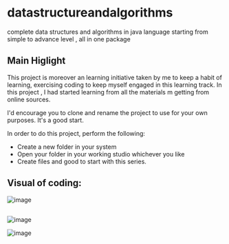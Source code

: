 # datastructureandalgorithms 

complete data structures and algorithms in java language  starting from simple to advance level , all in one package 

## Main Higlight  
This project is moreover an  learning initiative taken by me  to keep a habit of learning, exercising  coding to keep myself engaged in this learning track. In this project , I had started learning from all the materials m getting from online sources. 

I'd encourage you to clone and rename the project to use for your own purposes. It's a good start.

In order to do this project, perform the following: 

* Create a new folder in your system 
* Open your folder in your working studio whichever you like
* Create files and good to start with this series.

## Visual of coding: 
![image](https://github.com/CodewithRajDeep/datastructureandalgorithms/assets/121842502/f0df4e10-f1da-4b3a-b377-54dc9f3fbee3)



##  

![image](https://github.com/CodewithRajDeep/datastructureandalgorithms/assets/121842502/4a306f63-e019-4ceb-8f67-0285156e13b2)

![image](https://github.com/CodewithRajDeep/datastructureandalgorithms/assets/121842502/b5b59863-c682-4b04-9731-1c1d36de5d36)

